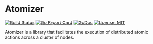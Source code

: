 # Atomizer

[![Build Status](https://travis-ci.org/benji-vesterby/atomizer.svg?branch=master)](https://travis-ci.org/benji-vesterby/atomizer)
[![Go Report Card](https://goreportcard.com/badge/github.com/benji-vesterby/atomizer)](https://goreportcard.com/report/github.com/benji-vesterby/atomizer)
[![GoDoc](https://godoc.org/github.com/benji-vesterby/atomizer?status.svg)](https://godoc.org/github.com/benji-vesterby/atomizer)
[![License: MIT](https://img.shields.io/badge/License-MIT-yellow.svg)](https://opensource.org/licenses/MIT)


Atomizer is a library that facilitates the execution of distributed atomic actions across a cluster of nodes.
